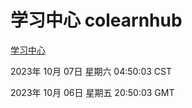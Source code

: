 # 学习中心 colearnhub
[学习中心](http://:56308/colearnhub/)

2023年 10月 07日 星期六 04:50:03 CST

2023年 10月 06日 星期五 20:50:03 GMT
